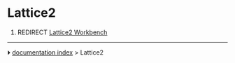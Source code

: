 # Lattice2
1.  REDIRECT [Lattice2 Workbench](Lattice2_Workbench.md)



---
⏵ [documentation index](../README.md) > Lattice2
